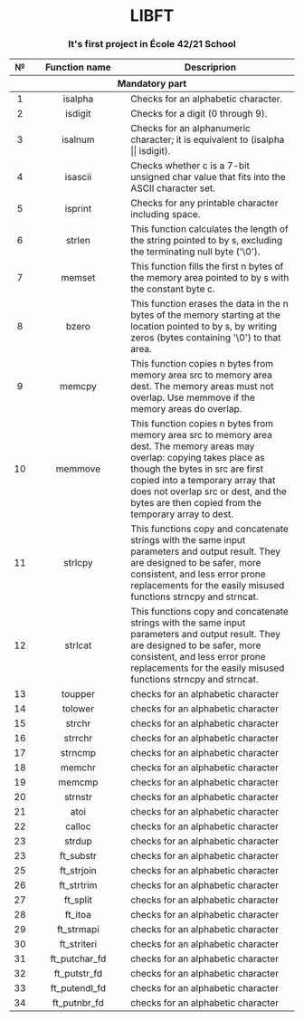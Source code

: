 <h1 align="center"> LIBFT </h1>
<h3 align="center">It's first project in École 42/21 School</h3>

<table align="center">
  <thead>
    <tr> <th> № </th> <th width="250"> Function name </th> <th width="600"> Descriprion </th> </tr>
    <tr> <th colspan="3" align="center"> Mandatory part </th>
  </thead>
  <tbody>
    <tr> <td align="center"> 1 </td> <td align="center"> isalpha </td> <td> Checks for an alphabetic character. </td> </tr>
    <tr> <td align="center"> 2 </td> <td align="center"> isdigit </td> <td>  Checks for a digit (0 through 9). </td> </tr>
    <tr> <td align="center"> 3 </td> <td align="center"> isalnum </td> <td>  Checks for an alphanumeric character; it is equivalent to
              (isalpha || isdigit). </td> </tr>
    <tr> <td align="center"> 4 </td> <td align="center"> isascii </td> <td> Checks whether c is a 7-bit unsigned char value that fits
              into the ASCII character set. </td> </tr>
    <tr> <td align="center"> 5 </td> <td align="center"> isprint </td> <td> Checks for any printable character including space. </td> </tr>
    <tr> <td align="center"> 6 </td> <td align="center"> strlen </td> <td> This function calculates the length of the string pointed
       to by s, excluding the terminating null byte ('\0'). </td> </tr>
    <tr> <td align="center"> 7 </td> <td align="center"> memset </td> <td> This function fills the first n bytes of the memory area
       pointed to by s with the constant byte c. </td> </tr>
    <tr> <td align="center"> 8 </td> <td align="center"> bzero </td> <td>  This function erases the data in the n bytes of the memory
       starting at the location pointed to by s, by writing zeros (bytes
       containing '\0') to that area. </td> </tr>
    <tr> <td align="center"> 9 </td> <td align="center"> memcpy </td> <td> This function copies n bytes from memory area src to
       memory area dest.  The memory areas must not overlap.  Use
       memmove if the memory areas do overlap. </td> </tr>
    <tr> <td align="center"> 10 </td> <td align="center"> memmove </td> <td> This function copies n bytes from memory area src to
       memory area dest.  The memory areas may overlap: copying takes
       place as though the bytes in src are first copied into a
       temporary array that does not overlap src or dest, and the bytes
       are then copied from the temporary array to dest. </td> </tr>
    <tr> <td align="center"> 11 </td> <td align="center"> strlcpy </td> <td> This functions copy and concatenate strings with
     the same input parameters and output result. They are
     designed to be safer, more consistent, and less error prone replacements
     for the easily misused functions strncpy and strncat. </td> </tr>
    <tr> <td align="center"> 12 </td> <td align="center"> strlcat </td> <td> This functions copy and concatenate strings with
     the same input parameters and output result. They are
     designed to be safer, more consistent, and less error prone replacements
     for the easily misused functions strncpy and strncat. </td> </tr>
    <tr> <td align="center"> 13 </td> <td align="center"> toupper </td> <td> checks for an alphabetic character </td> </tr>
    <tr> <td align="center"> 14 </td> <td align="center"> tolower </td> <td> checks for an alphabetic character </td> </tr>
    <tr> <td align="center"> 15 </td> <td align="center"> strchr </td> <td> checks for an alphabetic character </td> </tr>
    <tr> <td align="center"> 16 </td> <td align="center"> strrchr </td> <td> checks for an alphabetic character </td> </tr>
    <tr> <td align="center"> 17 </td> <td align="center"> strncmp </td> <td> checks for an alphabetic character </td> </tr>
    <tr> <td align="center"> 18 </td> <td align="center"> memchr </td> <td> checks for an alphabetic character </td> </tr>
    <tr> <td align="center"> 19 </td> <td align="center"> memcmp </td> <td> checks for an alphabetic character </td> </tr>
    <tr> <td align="center"> 20 </td> <td align="center"> strnstr </td> <td> checks for an alphabetic character </td> </tr>
    <tr> <td align="center"> 21 </td> <td align="center"> atoi </td> <td> checks for an alphabetic character </td> </tr>
    <tr> <td align="center"> 22 </td> <td align="center"> calloc </td> <td> checks for an alphabetic character </td> </tr>
    <tr> <td align="center"> 23 </td> <td align="center"> strdup </td> <td> checks for an alphabetic character </td> </tr>
    <tr> <td align="center"> 23 </td> <td align="center"> ft_substr </td> <td> checks for an alphabetic character </td> </tr>
    <tr> <td align="center"> 25 </td> <td align="center"> ft_strjoin </td> <td> checks for an alphabetic character </td> </tr>
    <tr> <td align="center"> 26 </td> <td align="center"> ft_strtrim </td> <td> checks for an alphabetic character </td> </tr>
    <tr> <td align="center"> 27 </td> <td align="center"> ft_split </td> <td> checks for an alphabetic character </td> </tr>
    <tr> <td align="center"> 28 </td> <td align="center"> ft_itoa </td> <td> checks for an alphabetic character </td> </tr>
    <tr> <td align="center"> 29 </td> <td align="center"> ft_strmapi </td> <td> checks for an alphabetic character </td> </tr>
    <tr> <td align="center"> 30 </td> <td align="center"> ft_striteri </td> <td> checks for an alphabetic character </td> </tr>
    <tr> <td align="center"> 31 </td> <td align="center"> ft_putchar_fd </td> <td> checks for an alphabetic character </td> </tr>
    <tr> <td align="center"> 32 </td> <td align="center"> ft_putstr_fd </td> <td> checks for an alphabetic character </td> </tr>
    <tr> <td align="center"> 33 </td> <td align="center"> ft_putendl_fd </td> <td> checks for an alphabetic character </td> </tr>
    <tr> <td align="center"> 34 </td> <td align="center"> ft_putnbr_fd </td> <td> checks for an alphabetic character </td> </tr>
  </tbody>
</table>
